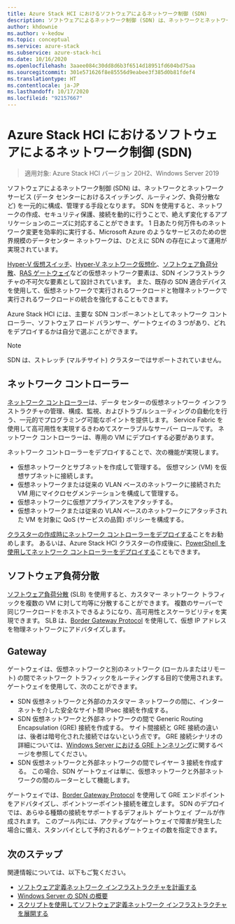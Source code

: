 ```yaml
---
title: Azure Stack HCI におけるソフトウェアによるネットワーク制御 (SDN)
description: ソフトウェアによるネットワーク制御 (SDN) は、ネットワークとネットワーク サービス (データ センターにおけるスイッチング、ルーティング、負荷分散など) を一元的に構成、管理する手段となります。
author: khdownie
ms.author: v-kedow
ms.topic: conceptual
ms.service: azure-stack
ms.subservice: azure-stack-hci
ms.date: 10/16/2020
ms.openlocfilehash: 3aaee084c30dd8d6b3f6514d18951fd604bd75aa
ms.sourcegitcommit: 301e571626f8e85556d9eabee3f385d0b81fdef4
ms.translationtype: HT
ms.contentlocale: ja-JP
ms.lasthandoff: 10/17/2020
ms.locfileid: "92157667"
---
```

# <a name="software-defined-networking-sdn-in-azure-stack-hci"></a>Azure Stack HCI におけるソフトウェアによるネットワーク制御 (SDN)

> 適用対象: Azure Stack HCI バージョン 20H2、Windows Server 2019

ソフトウェアによるネットワーク制御 (SDN) は、ネットワークとネットワーク サービス (データ センターにおけるスイッチング、ルーティング、負荷分散など) を一元的に構成、管理する手段となります。 SDN を使用すると、ネットワークの作成、セキュリティ保護、接続を動的に行うことで、絶えず変化するアプリケーションのニーズに対応することができます。 1 日あたり何万件ものネットワーク変更を効率的に実行する、Microsoft Azure のようなサービスのための世界規模のデータセンター ネットワークは、ひとえに SDN の存在によって運用が実現されています。

[Hyper-V 仮想スイッチ](/windows-server/virtualization/hyper-v-virtual-switch/hyper-v-virtual-switch)、[Hyper-V ネットワーク仮想化](/windows-server/networking/sdn/technologies/hyper-v-network-virtualization/hyper-v-network-virtualization)、[ソフトウェア負荷分散](/windows-server/networking/sdn/technologies/network-function-virtualization/software-load-balancing-for-sdn)、[RAS ゲートウェイ](/windows-server/networking/sdn/technologies/network-function-virtualization/ras-gateway-for-sdn)などの仮想ネットワーク要素は、SDN インフラストラクチャの不可欠な要素として設計されています。 また、既存の SDN 適合デバイスを使用して、仮想ネットワークで実行されるワークロードと物理ネットワークで実行されるワークロードの統合を強化することもできます。

Azure Stack HCI には、主要な SDN コンポーネントとしてネットワーク コントローラー、ソフトウェア ロード バランサー、ゲートウェイの 3 つがあり、どれをデプロイするかは自分で選ぶことができます。

   > [!NOTE]
   > SDN は、ストレッチ (マルチサイト) クラスターではサポートされていません。

## <a name="network-controller"></a>ネットワーク コントローラー

[ネットワーク コントローラー](/windows-server/networking/sdn/technologies/Software-Defined-Networking-Technologies#network-controller)は、データ センターの仮想ネットワーク インフラストラクチャの管理、構成、監視、およびトラブルシューティングの自動化を行う、一元的でプログラミング可能なポイントを提供します。 Service Fabric を使用して高可用性を実現するきわめてスケーラブルなサーバー ロールです。 ネットワーク コントローラーは、専用の VM にデプロイする必要があります。

ネットワーク コントローラーをデプロイすることで、次の機能が実現します。

- 仮想ネットワークとサブネットを作成して管理する。 仮想マシン (VM) を仮想サブネットに接続します。
- 仮想ネットワークまたは従来の VLAN ベースのネットワークに接続された VM 用にマイクロセグメンテーションを構成して管理する。
- 仮想ネットワークに仮想アプライアンスをアタッチする。
- 仮想ネットワークまたは従来の VLAN ベースのネットワークにアタッチされた VM を対象に QoS (サービスの品質) ポリシーを構成する。

[クラスターの作成時にネットワーク コントローラーをデプロイする](../deploy/create-cluster.md#step-5-sdn-optional)ことをお勧めします。 あるいは、Azure Stack HCI クラスターの作成後に、[PowerShell を使用してネットワーク コントローラーをデプロイする](../deploy/network-controller-powershell.md)こともできます。

## <a name="software-load-balancing"></a>ソフトウェア負荷分散

[ソフトウェア負荷分散](/windows-server/networking/sdn/technologies/network-function-virtualization/software-load-balancing-for-sdn) (SLB) を使用すると、カスタマー ネットワーク トラフィックを複数の VM に対して均等に分散することができます。 複数のサーバーで同じワークロードをホストできるようになり、高可用性とスケーラビリティを実現できます。 SLB は、[Border Gateway Protocol](/windows-server/remote/remote-access/bgp/border-gateway-protocol-bgp) を使用して、仮想 IP アドレスを物理ネットワークにアドバタイズします。

## <a name="gateway"></a>Gateway

ゲートウェイは、仮想ネットワークと別のネットワーク (ローカルまたはリモート) の間でネットワーク トラフィックをルーティングする目的で使用されます。 ゲートウェイを使用して、次のことができます。

- SDN 仮想ネットワークと外部のカスタマー ネットワークの間に、インターネットを介した安全なサイト間 IPsec 接続を作成する。
- SDN 仮想ネットワークと外部ネットワークの間で Generic Routing Encapsulation (GRE) 接続を作成する。 サイト間接続と GRE 接続の違いは、後者は暗号化された接続ではないという点です。 GRE 接続シナリオの詳細については、[Windows Server における GRE トンネリング](/windows-server/remote/remote-access/ras-gateway/gre-tunneling-windows-server)に関するページを参照してください。
- SDN 仮想ネットワークと外部ネットワークの間でレイヤー 3 接続を作成する。 この場合、SDN ゲートウェイは単に、仮想ネットワークと外部ネットワークの間のルーターとして機能します。

ゲートウェイでは、[Border Gateway Protocol](/windows-server/remote/remote-access/bgp/border-gateway-protocol-bgp) を使用して GRE エンドポイントをアドバタイズし、ポイントツーポイント接続を確立します。 SDN のデプロイでは、あらゆる種類の接続をサポートするデフォルト ゲートウェイ プールが作成されます。 このプール内には、アクティブなゲートウェイで障害が発生した場合に備え、スタンバイとして予約されるゲートウェイの数を指定できます。

## <a name="next-steps"></a>次のステップ

関連情報については、以下もご覧ください。

- [ソフトウェア定義ネットワーク インフラストラクチャを計画する](plan-software-defined-networking-infrastructure.md)
- [Windows Server の SDN の概要](/windows-server/networking/sdn/software-defined-networking)
- [スクリプトを使用してソフトウェア定義ネットワーク インフラストラクチャを展開する](/windows-server/networking/sdn/deploy/deploy-a-software-defined-network-infrastructure-using-scripts)
